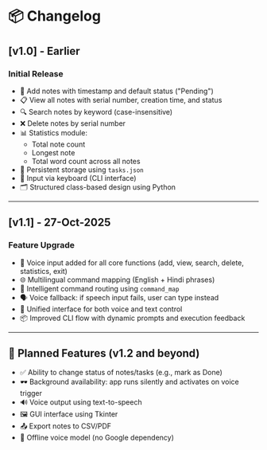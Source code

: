 # 📦 Changelog

## [v1.0] - Earlier
### Initial Release
- 📝 Add notes with timestamp and default status ("Pending")
- 📋 View all notes with serial number, creation time, and status
- 🔍 Search notes by keyword (case-insensitive)
- ❌ Delete notes by serial number
- 📊 Statistics module:
  - Total note count
  - Longest note
  - Total word count across all notes
- 💾 Persistent storage using `tasks.json`
- 🧠 Input via keyboard (CLI interface)
- 🗂️ Structured class-based design using Python

---

## [v1.1] - 27-Oct-2025
### Feature Upgrade
- 🎤 Voice input added for all core functions (add, view, search, delete, statistics, exit)
- 🌐 Multilingual command mapping (English + Hindi phrases)
- 🧠 Intelligent command routing using `command_map`
- 🗣️ Voice fallback: if speech input fails, user can type instead
- 🔁 Unified interface for both voice and text control
- 📦 Improved CLI flow with dynamic prompts and execution feedback

---

## 🧭 Planned Features (v1.2 and beyond)
- ✅ Ability to change status of notes/tasks (e.g., mark as Done)
- 🕶️ Background availability: app runs silently and activates on voice trigger
- 🔊 Voice output using text-to-speech
- 🖼️ GUI interface using Tkinter
- 📤 Export notes to CSV/PDF
- 📴 Offline voice model (no Google dependency)
